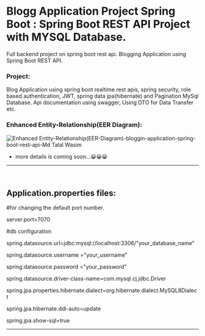 # Blogg Application Project Spring Boot : Spring Boot REST API Project with MYSQL Database.
Full backend project on spring boot rest api. Blogging Application using Spring Boot REST API.

<h3>Project:</h3> Blog Application using spring boot realtime rest apis, spring security, role based authentication, JWT, spring data jpa(hibernate) and Pagination MySql Database. Api documentation using swagger, Using DTO for Data Transfer etc.


### Enhanced Entity-Relationship(EER Diagram):


<!--![blogging-application-spring-boot-EER Diagram-Md Talal Wasim-Enhanced Entity-Relationship](https://github.com/mdtalalwasim/blog-application-spring-boot-rest-api/assets/91146041/b810f354-4a21-41ee-9182-dda7055fb4a1)-->



![Enhanced Entity-Relationship(EER-Diagram)-bloggin-application-spring-boot-rest-api-Md Talal Wasim](https://github.com/mdtalalwasim/blog-application-spring-boot-rest-api/assets/91146041/85d1199f-5703-448c-a72e-80fe7a9bc1f5)




- more details is coming soon...😀😀😀



<hr>
<br>

## Application.properties files:

#for changing the default port number.

server.port=7070

#db configuration

spring.datasource.url=jdbc:mysql://localhost:3306/"your_database_name"

spring.datasource.username ="your_username"

spring.datasource.password ="your_password"

spring.datasource.driver-class-name=com.mysql.cj.jdbc.Driver

spring.jpa.properties.hibernate.dialect=org.hibernate.dialect.MySQL8Dialect

spring.jpa.hibernate.ddl-auto=update

spring.jpa.show-sql=true

<hr>

